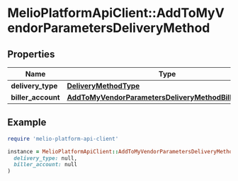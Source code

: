 # MelioPlatformApiClient::AddToMyVendorParametersDeliveryMethod

## Properties

| Name | Type | Description | Notes |
| ---- | ---- | ----------- | ----- |
| **delivery_type** | [**DeliveryMethodType**](DeliveryMethodType.md) |  |  |
| **biller_account** | [**AddToMyVendorParametersDeliveryMethodBillerAccount**](AddToMyVendorParametersDeliveryMethodBillerAccount.md) |  | [optional] |

## Example

```ruby
require 'melio-platform-api-client'

instance = MelioPlatformApiClient::AddToMyVendorParametersDeliveryMethod.new(
  delivery_type: null,
  biller_account: null
)
```

